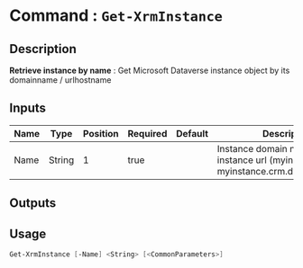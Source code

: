 ﻿# Command : `Get-XrmInstance` 

## Description

**Retrieve instance by name** : Get Microsoft Dataverse instance object by its domainname / urlhostname

## Inputs

Name|Type|Position|Required|Default|Description
----|----|--------|--------|-------|-----------
Name|String|1|true||Instance domain name for instance url (myinstance => myinstance.crm.dynamics1.com)

## Outputs

## Usage

```Powershell 
Get-XrmInstance [-Name] <String> [<CommonParameters>]
``` 


